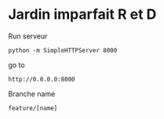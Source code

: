 Jardin imparfait R et D 
================

Run serveur
 
`python -m SimpleHTTPServer 8000`

go to

`http://0.0.0.0:8000`

Branche name 

`feature/[name]` 